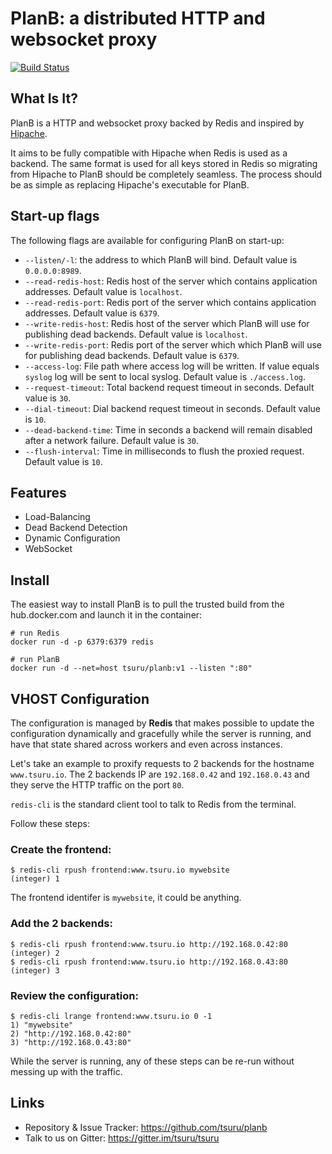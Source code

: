 # PlanB: a distributed HTTP and websocket proxy

[![Build Status](https://travis-ci.org/tsuru/planb.svg?branch=master)](https://travis-ci.org/tsuru/planb)

## What Is It?

PlanB is a HTTP and websocket proxy backed by Redis and inspired by
[Hipache](https://github.com/hipache/hipache).

It aims to be fully compatible with Hipache when Redis is used as a backend.
The same format is used for all keys stored in Redis so migrating from Hipache
to PlanB should be completely seamless. The process should be as simple as
replacing Hipache's executable for PlanB.

## Start-up flags

The following flags are available for configuring PlanB on start-up:

- ``--listen/-l``: the address to which PlanB will bind. Default value is
  ``0.0.0.0:8989``.
- ``--read-redis-host``: Redis host of the server which contains application
  addresses. Default value is ``localhost``.
- ``--read-redis-port``: Redis port of the server which contains application
  addresses. Default value is ``6379``.
- ``--write-redis-host``: Redis host of the server which PlanB will use for
  publishing dead backends. Default value is ``localhost``.
- ``--write-redis-port``: Redis port of the server which which PlanB will use
  for publishing dead backends. Default value is ``6379``.
- ``--access-log``: File path where access log will be written. If value equals
  ``syslog`` log will be sent to local syslog. Default value is
  ``./access.log``.
- ``--request-timeout``: Total backend request timeout in seconds. Default
  value is ``30``.
- ``--dial-timeout``: Dial backend request timeout in seconds. Default value is
  ``10``.
- ``--dead-backend-time``: Time in seconds a backend will remain disabled after
  a network failure. Default value is ``30``.
- ``--flush-interval``: Time in milliseconds to flush the proxied request.
  Default value is ``10``.

## Features

* Load-Balancing
* Dead Backend Detection
* Dynamic Configuration
* WebSocket

## Install

The easiest way to install PlanB is to pull the trusted build from the hub.docker.com and launch it in the container:

```
# run Redis
docker run -d -p 6379:6379 redis

# run PlanB
docker run -d --net=host tsuru/planb:v1 --listen ":80"
```

## VHOST Configuration

The configuration is managed by **Redis** that makes possible
to update the configuration dynamically and gracefully while
the server is running, and have that state shared across workers
and even across instances.

Let's take an example to proxify requests to 2 backends for the hostname
`www.tsuru.io`. The 2 backends IP are `192.168.0.42` and `192.168.0.43` and
they serve the HTTP traffic on the port `80`.

`redis-cli` is the standard client tool to talk to Redis from the terminal.

Follow these steps:

### Create the frontend:

```
$ redis-cli rpush frontend:www.tsuru.io mywebsite
(integer) 1
```

The frontend identifer is `mywebsite`, it could be anything.

### Add the 2 backends:

```
$ redis-cli rpush frontend:www.tsuru.io http://192.168.0.42:80
(integer) 2
$ redis-cli rpush frontend:www.tsuru.io http://192.168.0.43:80
(integer) 3
```

### Review the configuration:

```
$ redis-cli lrange frontend:www.tsuru.io 0 -1
1) "mywebsite"
2) "http://192.168.0.42:80"
3) "http://192.168.0.43:80"
```

While the server is running, any of these steps can be
re-run without messing up with the traffic.

## Links

* Repository & Issue Tracker: https://github.com/tsuru/planb
* Talk to us on Gitter: https://gitter.im/tsuru/tsuru
